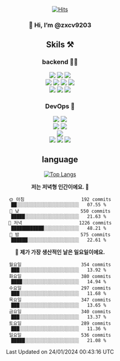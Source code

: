 <div align="center">

[![Hits](https://hits.seeyoufarm.com/api/count/incr/badge.svg?url=https%3A%2F%2Fgithub.com%2Fzxcv9203%2Fhit-counter&count_bg=%23FF7272&title_bg=%23324C2E&icon=codeigniter.svg&icon_color=%23DD5B5B&title=%EB%B0%A9%EB%AC%B8%EC%9E%90&edge_flat=false)](https://hits.seeyoufarm.com)
  
### 👋 Hi, I’m @zxcv9203

## Skils ⚒️
### backend 🧑‍💻
  
<img src="https://img.shields.io/badge/Java-FF6600?style=flat-square&logo=buymeacoffee&logoColor=white"/>
<img src="https://img.shields.io/badge/Go-0099FF?style=flat-square&logo=go&logoColor=white"/>
<img src="https://img.shields.io/badge/Kotlin-7F52FF?style=flat-square&logo=kotlin&logoColor=white"/>
  
  
<br />
  
<img src="https://img.shields.io/badge/Spring-339933?style=flat-square&logo=Spring&logoColor=white"/>
<img src="https://img.shields.io/badge/Spring Boot-339933?style=flat-square&logo=Spring Boot&logoColor=white"/>
<img src="https://img.shields.io/badge/Spring Security-339933?style=flat-square&logo=Spring Security&logoColor=white"/>
  
<img src="https://img.shields.io/badge/Spring Data JPA-339933?style=flat-square&logo=Hibernate&logoColor=white"/>

<br />
  
  <img src="https://img.shields.io/badge/mysql-0099FF?style=flat-square&logo=mysql&logoColor=white"/>
  <img src="https://img.shields.io/badge/mariadb-0099FF?style=flat-square&logo=mariadb&logoColor=white"/>
  <img src="https://img.shields.io/badge/mongoDB-47A248?style=flat-square&logo=mongodb&logoColor=white"/>
  
  
### DevOps 🚀
  
  <img src="https://img.shields.io/badge/docker-2496ED?style=flat-square&logo=docker&logoColor=white"/>
  <img src="https://img.shields.io/badge/kubernetes-326CE5?style=flat-square&logo=kubernetes&logoColor=white"/>
  
  <br />
  
  <img src="https://img.shields.io/badge/Github Actions-2088FF?style=flat-square&logo=githubactions&logoColor=white"/>
  <img src="https://img.shields.io/badge/Jenkins-D24939?style=flat-square&logo=jenkins&logoColor=white"/>
  
  
  <br />
  <img src="https://img.shields.io/badge/terraform-7B42BC?style=flat-square&logo=terraform&logoColor=white"/>
  
  <br />
  <img src="https://img.shields.io/badge/Amazon AWS-232F3E?style=flat-square&logo=Amazon AWS&logoColor=white"/>

  <img src="https://img.shields.io/badge/GCP-4285F4?style=flat-square&logo=googlecloud&logoColor=white"/>
  <img src="https://img.shields.io/badge/NCP-03C75A?style=flat-square&logo=naver&logoColor=white"/>
  
  
## language

[![Top Langs](https://github-readme-stats.vercel.app/api/top-langs/?username=zxcv9203&hide=html&exclude_repo=zxcv9203.github.io,golB&theme=grate-gatsby)](https://github.com/zxcv9203/github-readme-stats)
  
<!--START_SECTION:waka-->
**저는 저녁형 인간이에요. 🦉** 

```text
🌞 아침                     192 commits         ██░░░░░░░░░░░░░░░░░░░░░░░   07.55 % 
🌆 낮　                     550 commits         █████░░░░░░░░░░░░░░░░░░░░   21.63 % 
🌃 저녁                     1226 commits        ████████████░░░░░░░░░░░░░   48.21 % 
🌙 밤　                     575 commits         ██████░░░░░░░░░░░░░░░░░░░   22.61 % 
```
📅 **제가 가장 생산적인 날은 일요일이에요.** 

```text
월요일                      354 commits         ███░░░░░░░░░░░░░░░░░░░░░░   13.92 % 
화요일                      380 commits         ████░░░░░░░░░░░░░░░░░░░░░   14.94 % 
수요일                      297 commits         ███░░░░░░░░░░░░░░░░░░░░░░   11.68 % 
목요일                      347 commits         ███░░░░░░░░░░░░░░░░░░░░░░   13.65 % 
금요일                      340 commits         ███░░░░░░░░░░░░░░░░░░░░░░   13.37 % 
토요일                      289 commits         ███░░░░░░░░░░░░░░░░░░░░░░   11.36 % 
일요일                      536 commits         █████░░░░░░░░░░░░░░░░░░░░   21.08 % 
```



 Last Updated on 24/01/2024 00:43:16 UTC
<!--END_SECTION:waka-->
  
</div>

